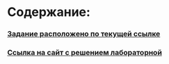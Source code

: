 # Содержание:
### [Задание расположено по текущей ссылке](https://kodaktor.ru/g/xsl_intro)
### [Ссылка на сайт с решением лабораторной](https://TikhonovDanila.github.io/itmo_laboratory_work/2023_25feb/)
